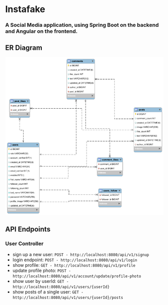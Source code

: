 # Instafake

### A Social Media application, using Spring Boot on the backend and Angular on the frontend.

## ER Diagram

![Diagram](https://github.com/Exhum3d/instafake-spring-angular-app/blob/main/instafake-erd.png)

## API Endpoints
### User Controller
- sign up a new user: `POST - http://localhost:8080/api/v1/signup`
- login endpoint: `POST - http://localhost:8080/api/v1/login`
- show profile: `GET - http://localhost:8080/api/v1/profile`
- update profile photo: `POST - http://localhost:8080/api/v1/account/update/profile-photo`
- show user by userId: `GET - http://localhost:8080/api/v1/users/{userId}`
- show posts of a single user: `GET - http://localhost:8080/api/v1/users/{userId}/posts`

